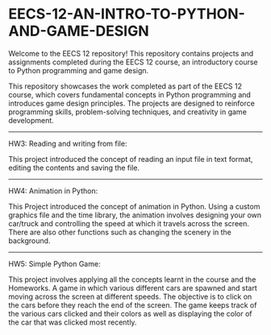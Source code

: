 # EECS-12-AN-INTRO-TO-PYTHON-AND-GAME-DESIGN
Welcome to the EECS 12 repository! This repository contains projects and assignments completed during the EECS 12 course, an introductory course to Python programming and game design.

This repository showcases the work completed as part of the EECS 12 course, which covers fundamental concepts in Python programming and introduces game design principles. The projects are designed to reinforce programming skills, problem-solving techniques, and creativity in game development.
___________________________________________________________________________________________________________________________________________________________________________________________________________________


HW3: Reading and writing from file:

This project introduced the concept of reading an input file in text format, editing the contents and saving the file.
___________________________________________________________________________________________________________________________________________________________________________________________________________________

HW4: Animation in Python:

This Project introduced the concept of animation in Python. Using a custom graphics file and the time library, the animation involves designing your own car/truck and controlling the speed at which it travels across the screen. There are also other functions such as changing the scenery in the background.
___________________________________________________________________________________________________________________________________________________________________________________________________________________

HW5: Simple Python Game:

This project involves applying all the concepts learnt in the course and the Homeworks. A game in which various different cars are spawned and start moving across the screen at different speeds. The objective is to click on the cars before they reach the end of the screen. The game keeps track of the various cars clicked and their colors as well as displaying the color of the car that was clicked most recently.
